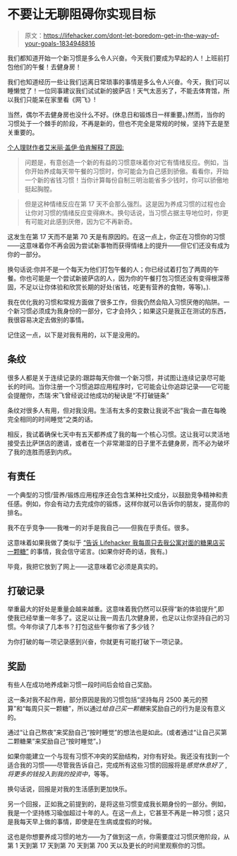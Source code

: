 # 不要让无聊阻碍你实现目标

> 原文：<https://lifehacker.com/dont-let-boredom-get-in-the-way-of-your-goals-1834948816>

我们都知道开始一个新习惯是多么令人兴奋。今天我们要成为早起的人！上班前打包他们的午餐！去健身房！



我们也知道经历一些让我们远离日常琐事的事情是多么令人兴奋。今天，我们可以睡懒觉了！一位同事建议我们试试新的披萨店！天气太恶劣了，不能去体育馆，所以我们只能呆在家里看《网飞》!

当然，偶尔不去健身房也没什么不好。(休息日和锻炼日一样重要。)然而，当你的习惯处于一个棘手的阶段，不再是新的，但也不完全是常规的时候，坚持下去是至关重要的。

[个人理财作者艾米丽·盖伊·伯肯解释了原因:](https://www.wisebread.com/how-habit-boredom-makes-you-abandon-your-goals)

> 问题是，有意创造一个新的有益的习惯意味着你对它有情绪反应。例如，当你开始养成每天带午餐的习惯时，你可能会为自己感到骄傲。看看你，开始一个新的省钱习惯！当你计算每份自制三明治能省多少钱时，你可以骄傲地挺起胸膛。

> 但是这种情绪反应在第 17 天不会那么强烈。这是因为养成习惯的过程也会让你对习惯的情绪反应变得麻木。换句话说，当习惯占据主导地位时，你更有可能对此感到厌倦，因为它不再新奇。

这发生在第 17 天而不是第 70 天是有原因的。在这一点上，你正在习惯你的习惯——这意味着你不再会因为尝试新事物而获得情绪上的提升——但它们还没有成为你的一部分。

换句话说:你并不是一个每天为他们打包午餐的人；你已经试着打包了两周的午餐。你也可能是一个尝试新披萨店的人，因为你的午餐打包习惯还没有变得根深蒂固，不足以让你体验和欣赏长期的好处(省钱，吃更有营养的食物，等等)。).

我在优化我的习惯和常规方面做了很多工作，但我仍然会陷入习惯厌倦的陷阱。一个新习惯必须成为我身份的一部分，它才会持久；如果这只是我正在测试的东西，我很容易决定去做别的事情。

记住这一点，以下是对我有用的，以下是没用的。

## 条纹

很多人都是关于连续记录的:跟踪每天你做一个新习惯，并试图让连续记录尽可能长的时间。当你注册一个习惯追踪应用程序时，它可能会让你追踪记录——它可能会提醒你，杰瑞·宋飞曾经说过他成功的秘诀是“不打破链条”

条纹对很多人有用，但对我没用。生活有太多的变数让我说不出“我会一直在每晚完全相同的时间睡觉”之类的话。

相反，我试着确保七天中有五天都养成了我的每一个核心习惯。这让我可以灵活地接受去比萨饼店的邀请，或者在一个非常潮湿的日子里不去健身房，而不必为破坏了我的连胜而感到内疚。

## 有责任

一个典型的习惯/营养/锻炼应用程序还会包含某种社交成分，以鼓励竞争精神和责任感。例如，你会有动力去完成你的锻炼，这样你就可以告诉你的朋友，提高你的排名。

我不在乎竞争——我唯一的对手是我自己——但我在乎责任。很多。

这意味着如果我做了类似于 [“告诉 Lifehacker 我每周只去我公寓对面的糖果店买一颗糖”](https://lifehacker.com/track-your-habits-before-you-do-them-1834581407) 的事情，我会信守诺言。(如果你好奇的话，我有。)

毕竟，我把它放到了网上——这意味着它必须是真实的。

## 打破记录

举重最大的好处是重量会越来越重。这意味着我仍然可以获得“新的体验提升”,即使我已经举重一年多了。这足以让我一周去几次健身房，也足以让你坚持自己的习惯。今年你读了几本书？打包这些午餐你省了多少钱？

为你打破的每一项记录感到兴奋，你就更有可能打破下一项记录。

## 奖励

有些人在成功地养成新习惯一段时间后会给自己奖励。

这一条对我不起作用，部分原因是我的习惯包括“坚持每月 2500 美元的预算”和“每周只买一颗糖”，所以通过*给自己买一颗糖*来奖励自己的行为是没有意义的。

通过“让自己熬夜”来奖励自己“按时睡觉”的想法也是如此。(或者通过“让自己买第二颗糖果”来奖励自己“按时睡觉”。)

如果你能建立一个与现有习惯不冲突的奖励结构，对你有好处。我还没有找到一个适合我的习惯——尽管我告诉自己，完成所有这些习惯的回报将是*感觉休息好了* , *将更多的钱投入到我的投资中*，等等。

换句话说，回报是对我的生活感到更加快乐。

另一个回报，正如我之前提到的，是将这些习惯变成我长期身份的一部分。例如，我是一个坚持练习瑜伽超过十年的人。在这一点上，它甚至不再是一种习惯；这只是我每天早上做的事情，即使是在生病或度假的时候。

这也是你想要养成习惯的地方——为了做到这一点，你需要度过习惯厌倦阶段，从第 1 天到第 17 天到第 70 天到第 700 天以及更长的时间里观察你的习惯。